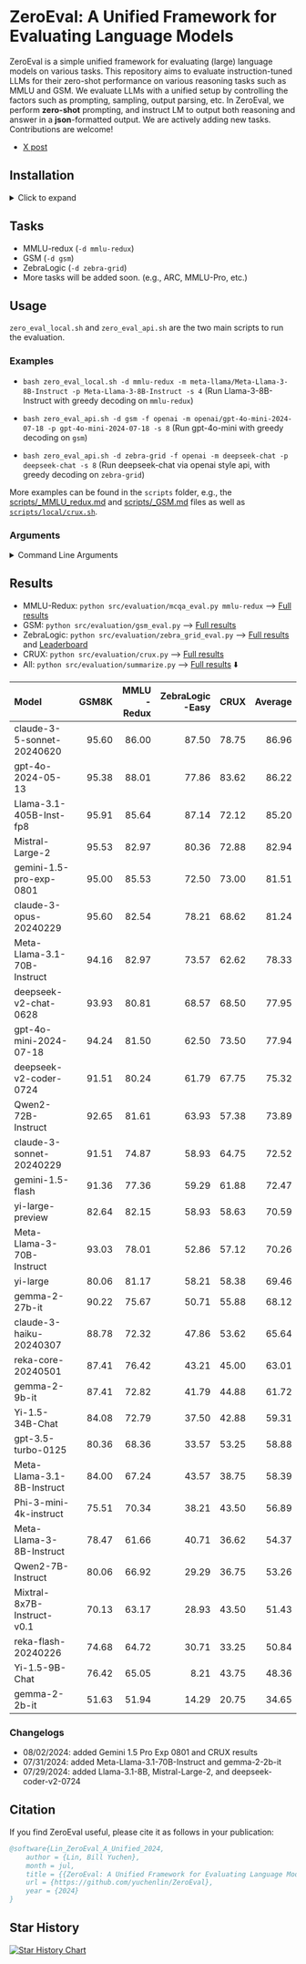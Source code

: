 # ZeroEval: A Unified Framework for Evaluating Language Models

ZeroEval is a simple unified framework for evaluating (large) language models on various tasks.
This repository aims to evaluate instruction-tuned LLMs for their zero-shot performance on various reasoning tasks such as MMLU and GSM. We evaluate LLMs with a unified setup by controlling the factors such as prompting, sampling, output parsing, etc. In ZeroEval, we perform **zero-shot** prompting, and instruct LM to output both reasoning and answer in a **json**-formatted output. We are actively adding new tasks. Contributions are welcome! 

- [X post](https://x.com/billyuchenlin/status/1814037110577578377)



## Installation 

<details>
  <summary> Click to expand </summary>

```bash
conda create -n zeroeval python=3.10
conda activate zeroeval
# pip install vllm -U # pip install -e vllm 
pip install vllm==0.5.1
pip install -r requirements.txt
# export HF_HOME=/path/to/your/custom/cache_dir/ 
```

</details>


## Tasks 

- MMLU-redux (`-d mmlu-redux`)
- GSM (`-d gsm`)
- ZebraLogic (`-d zebra-grid`)
- More tasks will be added soon. (e.g., ARC, MMLU-Pro, etc.)
<!-- - AlpacaEval (`-d alpaca-eval`) -->

## Usage

`zero_eval_local.sh` and `zero_eval_api.sh` are the two main scripts to run the evaluation.

### Examples

- `bash zero_eval_local.sh -d mmlu-redux -m meta-llama/Meta-Llama-3-8B-Instruct -p Meta-Llama-3-8B-Instruct -s 4` (Run Llama-3-8B-Instruct with greedy decoding on `mmlu-redux`)

- `bash zero_eval_api.sh -d gsm -f openai -m openai/gpt-4o-mini-2024-07-18 -p gpt-4o-mini-2024-07-18 -s 8` (Run gpt-4o-mini with greedy decoding on `gsm`)

- `bash zero_eval_api.sh -d zebra-grid -f openai -m deepseek-chat -p deepseek-chat -s 8` (Run deepseek-chat via openai style api, with greedy decoding on `zebra-grid`)


More examples can be found in the `scripts` folder, e.g., the [scripts/_MMLU_redux.md](scripts/_MMLU_redux.md) and [scripts/_GSM.md](scripts/_GSM.md) files as well as [`scripts/local/crux.sh`](ZeroEval/scripts/local/crux.sh).

### Arguments  
 

<details>
<summary>Command Line Arguments</summary>

| Arguments | Description | Default |
|-----|-------------|---------|
| `-d` | DATA_NAME: `mmlu-redux`, `gsm`, `zebra-grid`, `alpaca_eval`, ... (see [src/task_configs.py](src/task_configs.py)) | |
| `-m` | model_name | |
| `-p` | model_pretty_name | |
| `-s` | number of shards (When `-s 1` we'll use all your GPUs for loading the model and running the inference; When `-s K`, we'll use K GPUs and divide the data into K shards for each GPU to run the inference on a single shard, and merge the results at the end.) | 1 |
| `-f` | engine (`vllm` by default for `zero_eval_local.sh`, can be changed to `hf`; For `zero_eval_api.sh`, we can use `openai`, `anthropic`, ...) | `vllm`/`openai` for `zero_eval_local/api.sh` |
| `-r` | run_name (the results will be saved in a sub folder with the `run_name` when it is specified) | "default" |
| `-t` | temperature | 0 (greedy decoding) |
| `-o` | top_p for nucleus sampling | 1.0 |
| `-e` | repetition penalty | 1.0 |
| `-b` | batch size | 4 |

</details>

## Results 

- MMLU-Redux: `python src/evaluation/mcqa_eval.py mmlu-redux` --> [Full results](result_dirs/mmlu-redux.summary.md)
- GSM: `python src/evaluation/gsm_eval.py` --> [Full results](result_dirs/gsm.summary.md)
- ZebraLogic: `python src/evaluation/zebra_grid_eval.py` --> [Full results](result_dirs/zebra-grid.summary.md)
  and [Leaderboard](https://huggingface.co/spaces/allenai/ZebraLogic)
- CRUX: `python src/evaluation/crux.py` --> [Full results](result_dirs/crux.summary.md)
- All: `python src/evaluation/summarize.py` --> [Full results](result_dirs/summary.md) ⬇️

| Model                       |   GSM8K |   MMLU<br/>-Redux |   ZebraLogic<br/>-Easy |   CRUX |   Average |
|:----------------------------|--------:|------------------:|-----------------------:|-------:|----------:|
| claude-3-5-sonnet-20240620  |   95.60 |             86.00 |                  87.50 |  78.75 |     86.96 |
| gpt-4o-2024-05-13           |   95.38 |             88.01 |                  77.86 |  83.62 |     86.22 |
| Llama-3.1-405B-Inst-fp8     |   95.91 |             85.64 |                  87.14 |  72.12 |     85.20 |
| Mistral-Large-2             |   95.53 |             82.97 |                  80.36 |  72.88 |     82.94 |
| gemini-1.5-pro-exp-0801     |   95.00 |             85.53 |                  72.50 |  73.00 |     81.51 |
| claude-3-opus-20240229      |   95.60 |             82.54 |                  78.21 |  68.62 |     81.24 |
| Meta-Llama-3.1-70B-Instruct |   94.16 |             82.97 |                  73.57 |  62.62 |     78.33 |
| deepseek-v2-chat-0628       |   93.93 |             80.81 |                  68.57 |  68.50 |     77.95 |
| gpt-4o-mini-2024-07-18      |   94.24 |             81.50 |                  62.50 |  73.50 |     77.94 |
| deepseek-v2-coder-0724      |   91.51 |             80.24 |                  61.79 |  67.75 |     75.32 |
| Qwen2-72B-Instruct          |   92.65 |             81.61 |                  63.93 |  57.38 |     73.89 |
| claude-3-sonnet-20240229    |   91.51 |             74.87 |                  58.93 |  64.75 |     72.52 |
| gemini-1.5-flash            |   91.36 |             77.36 |                  59.29 |  61.88 |     72.47 |
| yi-large-preview            |   82.64 |             82.15 |                  58.93 |  58.63 |     70.59 |
| Meta-Llama-3-70B-Instruct   |   93.03 |             78.01 |                  52.86 |  57.12 |     70.26 |
| yi-large                    |   80.06 |             81.17 |                  58.21 |  58.38 |     69.46 |
| gemma-2-27b-it              |   90.22 |             75.67 |                  50.71 |  55.88 |     68.12 |
| claude-3-haiku-20240307     |   88.78 |             72.32 |                  47.86 |  53.62 |     65.64 |
| reka-core-20240501          |   87.41 |             76.42 |                  43.21 |  45.00 |     63.01 |
| gemma-2-9b-it               |   87.41 |             72.82 |                  41.79 |  44.88 |     61.72 |
| Yi-1.5-34B-Chat             |   84.08 |             72.79 |                  37.50 |  42.88 |     59.31 |
| gpt-3.5-turbo-0125          |   80.36 |             68.36 |                  33.57 |  53.25 |     58.88 |
| Meta-Llama-3.1-8B-Instruct  |   84.00 |             67.24 |                  43.57 |  38.75 |     58.39 |
| Phi-3-mini-4k-instruct      |   75.51 |             70.34 |                  38.21 |  43.50 |     56.89 |
| Meta-Llama-3-8B-Instruct    |   78.47 |             61.66 |                  40.71 |  36.62 |     54.37 |
| Qwen2-7B-Instruct           |   80.06 |             66.92 |                  29.29 |  36.75 |     53.26 |
| Mixtral-8x7B-Instruct-v0.1  |   70.13 |             63.17 |                  28.93 |  43.50 |     51.43 |
| reka-flash-20240226         |   74.68 |             64.72 |                  30.71 |  33.25 |     50.84 |
| Yi-1.5-9B-Chat              |   76.42 |             65.05 |                   8.21 |  43.75 |     48.36 |
| gemma-2-2b-it               |   51.63 |             51.94 |                  14.29 |  20.75 |     34.65 |

### Changelogs 

- 08/02/2024: added Gemini 1.5 Pro Exp 0801 and CRUX results 
- 07/31/2024: added Meta-Llama-3.1-70B-Instruct and gemma-2-2b-it 
- 07/29/2024: added Llama-3.1-8B, Mistral-Large-2, and deepseek-coder-v2-0724 

## Citation
If you find ZeroEval useful, please cite it as follows in your publication:

```bibtex
@software{Lin_ZeroEval_A_Unified_2024,
    author = {Lin, Bill Yuchen},
    month = jul,
    title = {{ZeroEval: A Unified Framework for Evaluating Language Models}},
    url = {https://github.com/yuchenlin/ZeroEval},
    year = {2024}
}
```

## Star History

[![Star History Chart](https://api.star-history.com/svg?repos=yuchenlin/ZeroEval&type=Date)](https://star-history.com/#yuchenlin/ZeroEval&Date)